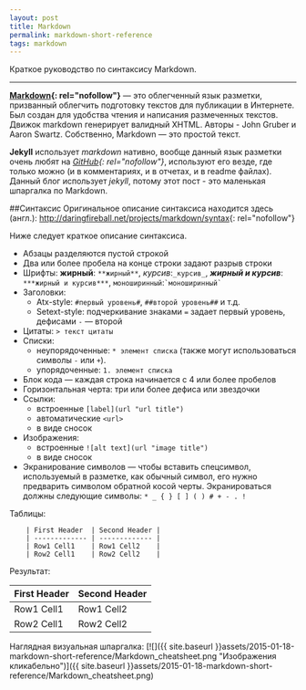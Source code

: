 ```yaml
--- 
layout: post 
title: Markdown 
permalink: markdown-short-reference
tags: markdown
--- 
```


Краткое руководство по синтаксису Markdown.

---

**[Markdown][1]{: rel="nofollow"}** — это облегченный язык разметки, призванный облегчить подготовку текстов для публикации в Интернете. Был создан для удобства чтения и написания размеченных текстов. Движок markdown генерирует валидный XHTML. Авторы - John Gruber и Aaron Swartz. 
Собственно, Markdown — это простой текст. 

**Jekyll** использует *markdown* нативно, вообще данный язык разметки очень любят на *[GitHub][2]{: rel="nofollow"}*, используют его везде, где только
можно (и в комментариях, и в отчетах, и в readme файлах). Данный блог использует *jekyll*, потому этот пост - это маленькая шпаргалка по Markdown.
 
##Синтаксис
Оригинальное описание синтаксиса находится здесь (англ.): <http://daringfireball.net/projects/markdown/syntax>{: rel="nofollow"}
 
Ниже следует краткое описание синтаксиса.
 
* Абзацы разделяются пустой строкой
* Два или более пробела на конце строки задают разрыв строки
* Шрифты: **жирный**: `**жирный**`, _курсив_:`_курсив_`, ***жирный и курсив***: `***жирный и курсив***`, `моноширинный`:`` `моноширинный` ``
* Заголовки:
  + Atx-style: `#первый уровень#`, `##второй уровень##` и т.д.
  + Setext-style: подчеркивание знаками `=` задает первый уровень, дефисами `-` — второй
* Цитаты: `> текст цитаты`
* Списки:
  + неупорядоченные: `* элемент списка` (также могут использоваться символы `-` или `+`).
  + упорядоченные: `1. элемент списка`
* Блок кода — каждая строка начинается с 4 или более пробелов
* Горизонтальная черта: три или более дефиса или звездочки
* Ссылки:
  + встроенные `[label](url "url title")`
  + автоматические `<url>`
  + в виде сносок
* Изображения:
  + встроенные `![alt text](url "image title")`
  + в виде сносок
* Экранирование символов — чтобы вставить спецсимвол, используемый в разметке, как обычный символ, его нужно предварить
символом обратной косой черты. Экранироваться должны следующие символы: `* _ { } [ ] ( ) # + - . !` 

Таблицы:  

        | First Header  | Second Header |
        | ------------- | ------------- |
        | Row1 Cell1    | Row1 Cell2    |
        | Row2 Cell1    | Row2 Cell2    |  

Результат:

| First Header  | Second Header |
| ------------- | ------------- |
| Row1 Cell1    | Row1 Cell2    |
| Row2 Cell1    | Row2 Cell2    |

Наглядная визуальная шпаргалка:
[![]({{ site.baseurl }}assets/2015-01-18-markdown-short-reference/Markdown_cheatsheet.png "Изображения кликабельно")]({{ site.baseurl }}assets/2015-01-18-markdown-short-reference/Markdown_cheatsheet.png)

[1]: http://ru.wikipedia.org/wiki/Markdown "Markdown"
[2]: https://www.github.com/ "GitHub"
